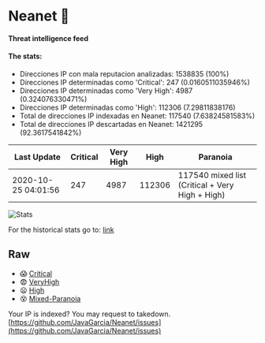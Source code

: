 # Neanet :hocho:
#### Threat intelligence feed
#### The stats:

- Direcciones IP con mala reputacion analizadas: 1538835 (100%)
- Direcciones IP determinadas como 'Critical':  247 (0.0160511035946%)
- Direcciones IP determinadas como 'Very High':  4987 (0.324076330471%)
- Direcciones IP determinadas como 'High':  112306 (7.29811838176)
- Total de direcciones IP indexadas en Neanet:  117540 (7.63824581583%)
- Total de direcciones IP descartadas en Neanet:  1421295 (92.3617541842%)

| Last Update | Critical | Very High | High | Paranoia |
| --- | --- | --- | --- | --- |
| 2020-10-25 04:01:56 | 247 | 4987 | 112306 | 117540 mixed list (Critical + Very High + High)|

![Stats](https://docs.google.com/spreadsheets/d/e/2PACX-1vSnaNMIXVabIpDJjufMlzH7poXnshF3mgd8Is1g9ytUEzVsP5my4Trn8f-xkoLLQ38xpL3HtmUexLo6/pubchart?oid=501124687&format=image)

For the historical stats go to: [link](/stats.csv)
## Raw
- :scream: [Critical](https://raw.githubusercontent.com/JavaGarcia/Neanet/master/blacklists/neanet_critical.txt)
- :fearful: [VeryHigh](https://raw.githubusercontent.com/JavaGarcia/Neanet/master/blacklists/neanet_veryHigh.txtt)
- :frowning: [High](https://raw.githubusercontent.com/JavaGarcia/Neanet/master/blacklists/neanet_high.txt)
- :dizzy_face: [Mixed-Paranoia](https://raw.githubusercontent.com/JavaGarcia/Neanet/master/blacklists/neanet_all.txt)


Your IP is indexed? You may request to takedown. [https://github.com/JavaGarcia/Neanet/issues](https://github.com/JavaGarcia/Neanet/issues)




















































































































































































































































































































































































































































































































































































































































































































































































































































































































































































































































































































































































































































































































































































































































































































































































































































































































